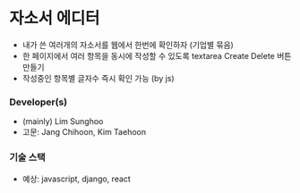 # 자소서 에디터
- 내가 쓴 여러개의 자소서를 웹에서 한번에 확인하자 (기업별 묶음)
- 한 페이지에서 여러 항목을 동시에 작성할 수 있도록 textarea Create Delete 버튼 만들기
- 작성중인 항목별 글자수 즉시 확인 가능 (by js)

### Developer(s) 
- (mainly) Lim Sunghoo 
- 고문: Jang Chihoon, Kim Taehoon


### 기술 스택
- 예상: javascript, django, react
